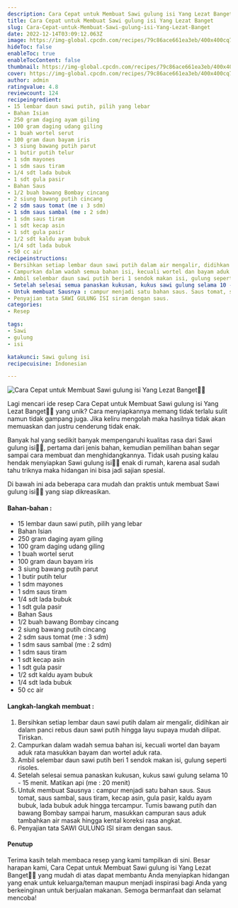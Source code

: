 ```yaml
---
description: Cara Cepat untuk Membuat Sawi gulung isi Yang Lezat Banget"
title: Cara Cepat untuk Membuat Sawi gulung isi Yang Lezat Banget
slug: Cara-Cepat-untuk-Membuat-Sawi-gulung-isi-Yang-Lezat-Banget
date: 2022-12-14T03:09:12.063Z
image: https://img-global.cpcdn.com/recipes/79c86ace661ea3eb/400x400cq70/photo.jpg
hideToc: false
enableToc: true
enableTocContent: false
thumbnail: https://img-global.cpcdn.com/recipes/79c86ace661ea3eb/400x400cq70/photo.jpg
cover: https://img-global.cpcdn.com/recipes/79c86ace661ea3eb/400x400cq70/photo.jpg
author: admin
ratingvalue: 4.8
reviewcount: 124
recipeingredient:
- 15 lembar daun sawi putih, pilih yang lebar
- Bahan Isian
- 250 gram daging ayam giling
- 100 gram daging udang giling
- 1 buah wortel serut
- 100 gram daun bayam iris
- 3 siung bawang putih parut
- 1 butir putih telur
- 1 sdm mayones
- 1 sdm saus tiram
- 1/4 sdt lada bubuk
- 1 sdt gula pasir
- Bahan Saus
- 1/2 buah bawang Bombay cincang
- 2 siung bawang putih cincang
- 2 sdm saus tomat (me : 3 sdm)
- 1 sdm saus sambal (me : 2 sdm)
- 1 sdm saus tiram
- 1 sdt kecap asin
- 1 sdt gula pasir
- 1/2 sdt kaldu ayam bubuk
- 1/4 sdt lada bubuk
- 50 cc air
recipeinstructions:
- Bersihkan setiap lembar daun sawi putih dalam air mengalir, didihkan air dalam panci rebus daun sawi putih hingga layu supaya mudah dilipat. Tiriskan.
- Campurkan dalam wadah semua bahan isi, kecuali wortel dan bayam aduk rata masukkan bayam dan wortel aduk rata.
- Ambil selembar daun sawi putih beri 1 sendok makan isi, gulung seperti risoles.
- Setelah selesai semua panaskan kukusan, kukus sawi gulung selama 10 - 15 menit. Matikan api (me : 20 menit)
- Untuk membuat Sausnya : campur menjadi satu bahan saus. Saus tomat, saus sambal, saus tiram, kecap asin, gula pasir, kaldu ayam bubuk, lada bubuk aduk hingga tercampur. Tumis bawang putih dan bawang Bombay sampai harum, masukkan campuran saus aduk tambahkan air masak hingga kental koreksi rasa angkat.
- Penyajian tata SAWI GULUNG ISI siram dengan saus.
categories:
- Resep

tags:
- Sawi
- gulung
- isi

katakunci: Sawi gulung isi
recipecuisine: Indonesian

---
```


![Cara Cepat untuk Membuat Sawi gulung isi Yang Lezat Banget👩‍🍳](https://img-global.cpcdn.com/recipes/79c86ace661ea3eb/400x400cq70/photo.jpg)

Lagi mencari ide resep Cara Cepat untuk Membuat Sawi gulung isi Yang Lezat Banget👩‍🍳 yang unik? Cara menyiapkannya memang tidak terlalu sulit namun tidak gampang juga. Jika keliru mengolah maka hasilnya tidak akan memuaskan dan justru cenderung tidak enak.

Banyak hal yang sedikit banyak mempengaruhi kualitas rasa dari Sawi gulung isi👩‍🍳, pertama dari jenis bahan, kemudian pemilihan bahan segar sampai cara membuat dan menghidangkannya. Tidak usah pusing kalau hendak menyiapkan Sawi gulung isi👩‍🍳 enak di rumah, karena asal sudah tahu triknya maka hidangan ini bisa jadi sajian spesial.

Di bawah ini ada beberapa cara mudah dan praktis untuk membuat Sawi gulung isi👩‍🍳 yang siap dikreasikan.

<!--inarticleads1-->

#### Bahan-bahan :

- 15 lembar daun sawi putih, pilih yang lebar
- Bahan Isian
- 250 gram daging ayam giling
- 100 gram daging udang giling
- 1 buah wortel serut
- 100 gram daun bayam iris
- 3 siung bawang putih parut
- 1 butir putih telur
- 1 sdm mayones
- 1 sdm saus tiram
- 1/4 sdt lada bubuk
- 1 sdt gula pasir
- Bahan Saus
- 1/2 buah bawang Bombay cincang
- 2 siung bawang putih cincang
- 2 sdm saus tomat (me : 3 sdm)
- 1 sdm saus sambal (me : 2 sdm)
- 1 sdm saus tiram
- 1 sdt kecap asin
- 1 sdt gula pasir
- 1/2 sdt kaldu ayam bubuk
- 1/4 sdt lada bubuk
- 50 cc air

<!--inarticleads2-->

#### Langkah-langkah membuat :

1. Bersihkan setiap lembar daun sawi putih dalam air mengalir, didihkan air dalam panci rebus daun sawi putih hingga layu supaya mudah dilipat. Tiriskan.
1. Campurkan dalam wadah semua bahan isi, kecuali wortel dan bayam aduk rata masukkan bayam dan wortel aduk rata.
1. Ambil selembar daun sawi putih beri 1 sendok makan isi, gulung seperti risoles.
1. Setelah selesai semua panaskan kukusan, kukus sawi gulung selama 10 - 15 menit. Matikan api (me : 20 menit)
1. Untuk membuat Sausnya : campur menjadi satu bahan saus. Saus tomat, saus sambal, saus tiram, kecap asin, gula pasir, kaldu ayam bubuk, lada bubuk aduk hingga tercampur. Tumis bawang putih dan bawang Bombay sampai harum, masukkan campuran saus aduk tambahkan air masak hingga kental koreksi rasa angkat.
1. Penyajian tata SAWI GULUNG ISI siram dengan saus.

#### Penutup

Terima kasih telah membaca resep yang kami tampilkan di sini. Besar harapan kami, Cara Cepat untuk Membuat Sawi gulung isi Yang Lezat Banget👩‍🍳 yang mudah di atas dapat membantu Anda menyiapkan hidangan yang enak untuk keluarga/teman maupun menjadi inspirasi bagi Anda yang berkeinginan untuk berjualan makanan. Semoga bermanfaat dan selamat mencoba!